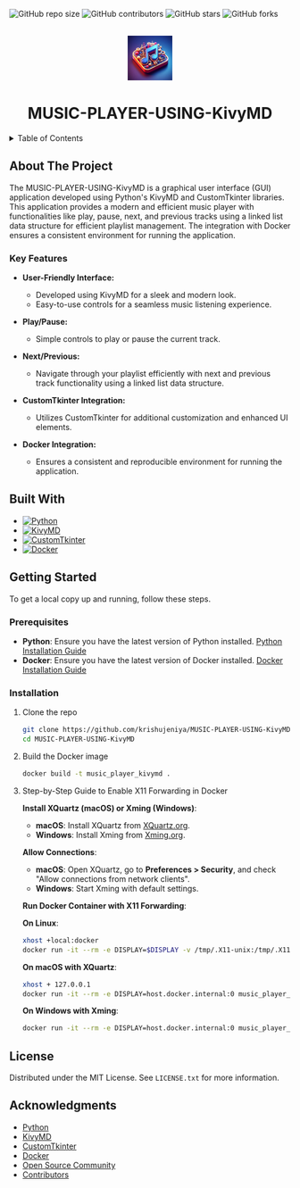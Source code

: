 <a id="readme-top"></a>

![GitHub repo size](https://img.shields.io/github/repo-size/krishujeniya/MUSIC-PLAYER-USING-KivyMD)
![GitHub contributors](https://img.shields.io/github/contributors/krishujeniya/MUSIC-PLAYER-USING-KivyMD)
![GitHub stars](https://img.shields.io/github/stars/krishujeniya/MUSIC-PLAYER-USING-KivyMD?style=social)
![GitHub forks](https://img.shields.io/github/forks/krishujeniya/MUSIC-PLAYER-USING-KivyMD?style=social)

<!-- PROJECT LOGO -->
<br />
<div align="center">
  <img src="logo.png" alt="Logo" width="80" height="80">

  <h1 align="center">MUSIC-PLAYER-USING-KivyMD</h1>
</div>

<details>
  <summary>Table of Contents</summary>
  <ol>
    <li>
      <a href="#about-the-project">About The Project</a>
      <ul>
        <li><a href="#key-features">Key Features</a></li>
        <li><a href="#built-with">Built With</a></li>
      </ul>
    </li>
    <li>
      <a href="#getting-started">Getting Started</a>
      <ul>
        <li><a href="#prerequisites">Prerequisites</a></li>
        <li><a href="#installation">Installation</a></li>
      </ul>
    </li>
    <li><a href="#license">License</a></li>
    <li><a href="#acknowledgments">Acknowledgments</a></li>
  </ol>
</details>

## About The Project

The MUSIC-PLAYER-USING-KivyMD is a graphical user interface (GUI) application developed using Python's KivyMD and CustomTkinter libraries. This application provides a modern and efficient music player with functionalities like play, pause, next, and previous tracks using a linked list data structure for efficient playlist management. The integration with Docker ensures a consistent environment for running the application.

### Key Features

- **User-Friendly Interface:**
  - Developed using KivyMD for a sleek and modern look.
  - Easy-to-use controls for a seamless music listening experience.

- **Play/Pause:**
  - Simple controls to play or pause the current track.

- **Next/Previous:**
  - Navigate through your playlist efficiently with next and previous track functionality using a linked list data structure.

- **CustomTkinter Integration:**
  - Utilizes CustomTkinter for additional customization and enhanced UI elements.

- **Docker Integration:**
  - Ensures a consistent and reproducible environment for running the application.

## Built With

- [![Python](https://img.shields.io/badge/Python-3776AB?style=for-the-badge&logo=python&logoColor=white)](https://www.python.org/)
- [![KivyMD](https://img.shields.io/badge/KivyMD-2C2255?style=for-the-badge&logo=python&logoColor=white)](https://kivymd.readthedocs.io/en/latest/)
- [![CustomTkinter](https://img.shields.io/badge/CustomTkinter-2C2255?style=for-the-badge&logo=python&logoColor=white)](https://github.com/TomSchimansky/CustomTkinter)
- [![Docker](https://img.shields.io/badge/Docker-2496ED?style=for-the-badge&logo=docker&logoColor=white)](https://www.docker.com/)

## Getting Started

To get a local copy up and running, follow these steps.

### Prerequisites

- **Python**: Ensure you have the latest version of Python installed. [Python Installation Guide](https://www.python.org/downloads/)
- **Docker**: Ensure you have the latest version of Docker installed. [Docker Installation Guide](https://docs.docker.com/get-docker/)

### Installation

1. Clone the repo
   ```sh
   git clone https://github.com/krishujeniya/MUSIC-PLAYER-USING-KivyMD.git
   cd MUSIC-PLAYER-USING-KivyMD
   ```

2. Build the Docker image
   ```sh
   docker build -t music_player_kivymd .
   ```

3. Step-by-Step Guide to Enable X11 Forwarding in Docker

   **Install XQuartz (macOS) or Xming (Windows)**:
   - **macOS**: Install XQuartz from [XQuartz.org](https://www.xquartz.org/).
   - **Windows**: Install Xming from [Xming.org](https://sourceforge.net/projects/xming/).

   **Allow Connections**:
   - **macOS**: Open XQuartz, go to **Preferences > Security**, and check "Allow connections from network clients".
   - **Windows**: Start Xming with default settings.

   **Run Docker Container with X11 Forwarding**:

   **On Linux**:
   ```sh
   xhost +local:docker
   docker run -it --rm -e DISPLAY=$DISPLAY -v /tmp/.X11-unix:/tmp/.X11-unix music_player_kivymd
   ```

   **On macOS with XQuartz**:
   ```sh
   xhost + 127.0.0.1
   docker run -it --rm -e DISPLAY=host.docker.internal:0 music_player_kivymd
   ```

   **On Windows with Xming**:
   ```sh
   docker run -it --rm -e DISPLAY=host.docker.internal:0 music_player_kivymd
   ```

## License

Distributed under the MIT License. See `LICENSE.txt` for more information.

## Acknowledgments

* [Python](https://www.python.org/)
* [KivyMD](https://kivymd.readthedocs.io/en/latest/)
* [CustomTkinter](https://github.com/TomSchimansky/CustomTkinter)
* [Docker](https://www.docker.com/)
* [Open Source Community](https://opensource.org/)
* [Contributors](https://github.com/krishujeniya/MUSIC-PLAYER-USING-KivyMD/graphs/contributors)
